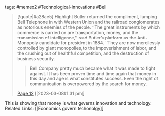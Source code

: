 tags: #memex2 #Technological-innovations #Bell


> [!quote|#a28ae5] Highlight
> Butler returned the compliment, lumping Bell Telephone in with Western Union and the railroad conglomerates as notorious enemies of the people. ‘‘The great instruments by which commerce is carried on are transportation, money, and the transmission of intelligence,’’ read Butler’s platform as the Anti-Monopoly candidate for president in 1884. ‘‘They are now mercilessly controlled by giant monopolies, to the impoverishment of labor, and the crushing out of healthful competition, and the destruction of business security.
>
>> Bell Company pretty much became what it was made to fight against. It has been proven time and time again that money in this day and age is what constitutes success. Even the right of communication is overpowered by the search for money.
>
> [Page 12](zotero://open-pdf/library/items/Y85GVLPR?page=12) [[2023-03-08#1:31 pm]]

This is showing that money is what governs innovation and technology.
<br>
Related Links:
[[Economics govern techonolgy]] 